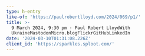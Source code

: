 ```yaml
---
type: h-entry
like-of: 'https://paulrobertlloyd.com/2024/069/p1/'
title: >-
  9 March 2024, 9:30 pm · Paul Robert LloydWith
  UkraineMastodonMicro.blogFlickrGitHubLinkedIn
date: '2024-03-10T01:31:08.226Z'
client_id: 'https://sparkles.sploot.com/'
---
```


